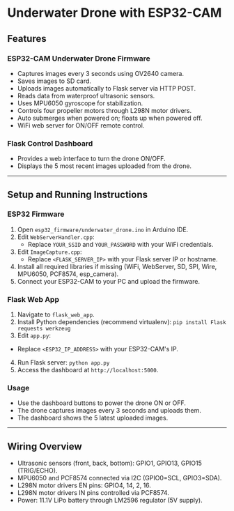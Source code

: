 # Underwater Drone with ESP32-CAM

## Features

### ESP32-CAM Underwater Drone Firmware

- Captures images every 3 seconds using OV2640 camera.
- Saves images to SD card.
- Uploads images automatically to Flask server via HTTP POST.
- Reads data from waterproof ultrasonic sensors.
- Uses MPU6050 gyroscope for stabilization.
- Controls four propeller motors through L298N motor drivers.
- Auto submerges when powered on; floats up when powered off.
- WiFi web server for ON/OFF remote control.

### Flask Control Dashboard

- Provides a web interface to turn the drone ON/OFF.
- Displays the 5 most recent images uploaded from the drone.


---

## Setup and Running Instructions

### ESP32 Firmware

1. Open `esp32_firmware/underwater_drone.ino` in Arduino IDE.
2. Edit `WebServerHandler.cpp`:
   - Replace `YOUR_SSID` and `YOUR_PASSWORD` with your WiFi credentials.
3. Edit `ImageCapture.cpp`:
   - Replace `<FLASK_SERVER_IP>` with your Flask server IP or hostname.
4. Install all required libraries if missing (WiFi, WebServer, SD, SPI, Wire, MPU6050, PCF8574, esp_camera).
5. Connect your ESP32-CAM to your PC and upload the firmware.

### Flask Web App

1. Navigate to `flask_web_app`.
2. Install Python dependencies (recommend virtualenv):
    `pip install Flask requests werkzeug`
3. Edit `app.py`:
- Replace `<ESP32_IP_ADDRESS>` with your ESP32-CAM's IP.
4. Run Flask server:
    `python app.py`
5. Access the dashboard at `http://localhost:5000`.

### Usage

- Use the dashboard buttons to power the drone ON or OFF.
- The drone captures images every 3 seconds and uploads them.
- The dashboard shows the 5 latest uploaded images.

---

## Wiring Overview

- Ultrasonic sensors (front, back, bottom): GPIO1, GPIO13, GPIO15 (TRIG/ECHO).
- MPU6050 and PCF8574 connected via I2C (GPIO0=SCL, GPIO3=SDA).
- L298N motor drivers EN pins: GPIO4, 14, 2, 16.
- L298N motor drivers IN pins controlled via PCF8574.
- Power: 11.1V LiPo battery through LM2596 regulator (5V supply).


